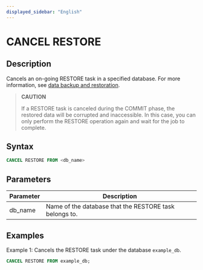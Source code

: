 ```yaml
---
displayed_sidebar: "English"
---
```


# CANCEL RESTORE

## Description

Cancels an on-going RESTORE task in a specified database. For more information, see [data backup and restoration](../../../administration/management/Backup_and_restore.md).

> **CAUTION**
>
> If a RESTORE task is canceled during the COMMIT phase, the restored data will be corrupted and inaccessible. In this case, you can only perform the RESTORE  operation again and wait for the job to complete.

## Syntax

```SQL
CANCEL RESTORE FROM <db_name>
```

## Parameters

| **Parameter** | **Description**                                        |
| ------------- | ------------------------------------------------------ |
| db_name       | Name of the database that the RESTORE task belongs to. |

## Examples

Example 1: Cancels the RESTORE task under the database `example_db`.

```SQL
CANCEL RESTORE FROM example_db;
```
